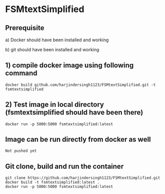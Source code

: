 # FSMtextSimplified

## Prerequisite
   a) Docker should have been installed and working
   
   b) git should have been installed and working
## 1) compile docker image using following command
```
docker build github.com/harjindersingh1123/FSMtextSimplified.git -t fsmtextsimplified
```
## 2) Test image in local directory (fsmtextsimplified should have been there)
```
docker run -p 5000:5000 fsmtextsimplified:latest
```

## Image can be run directly from docker as well
```
Not pushed yet
```
## Git clone, build and run the container
```
git clone https://github.com/harjindersingh1123/FSMtextSimplified.git
docker build -t fsmtextsimplified:latest .
docker run -p 5000:5000 fsmtextsimplified:latest
```


